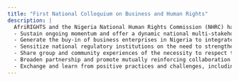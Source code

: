 ```yaml
---
title: "First National Colloquium on Business and Human Rights"
description: |
  AfriRIGHTS and the Nigeria National Human Rights Commission (NHRC) has perfected a Memorandum of Understanding to collaborate in the thematic area of Business and Human Rights (BHR). As part of the partnership both institutions will co-host the First National Colloquium on Business and Human Rights, along with a series of follow-up activities. The Colloquium will be organized under the theme “Promoting Participatory and Responsible Business Practices in Nigeria” and will convene and congregate a nationwide audience of leading business actors and human rights stakeholders. The colloquium will be structured to achieve the following outcomes:
  - Sustain ongoing momentum and offer a dynamic national multi-stakeholder platform for policy coherence and dialogue on the implementation of the NAP on Business and Human Rights.
  - Generate the buy-in of business enterprises in Nigeria to integrate the United Nations Guiding Principles on Business and Human Rights into their governance, policy frameworks and practices.
  - Sensitize national regulatory institutions on the need to strengthen extant legislative frameworks and oversight capacities to ensure right-centric and responsible business in Nigeria.
  - Share group and community experiences of the necessity to respect the human rights of Nigerians in the informal economy, particularly those at heightened risk of business-related human rights abuses.
  - Broaden partnership and promote mutually reinforcing collaboration and networking opportunities between and among governments, businesses, NHRC, investors, civil society organizations (CSOs), academia, human rights defenders, and other stakeholders.
  - Exchange and learn from positive practices and challenges, including those linked to the implementation of the NAP and other key trade agreements and regulations, including the AfCFTA, the EU Deforestation Regulation and Corporate Sustainability Due Diligence Directive.
---
```

